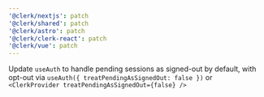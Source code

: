 ```yaml
---
'@clerk/nextjs': patch
'@clerk/shared': patch
'@clerk/astro': patch
'@clerk/clerk-react': patch
'@clerk/vue': patch
---
```


Update `useAuth` to handle pending sessions as signed-out by default, with opt-out via `useAuth({ treatPendingAsSignedOut: false })` or `<ClerkProvider treatPendingAsSignedOut={false} />`
